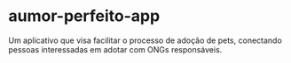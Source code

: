 # aumor-perfeito-app
Um aplicativo que visa facilitar o processo de adoção de pets, conectando pessoas interessadas em adotar com ONGs responsáveis. 
